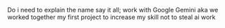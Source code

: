 Do i need to explain the name say it all; work with Google Gemini aka we worked together my first project to increase my skill not to steal ai work 

